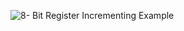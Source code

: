 
![8- Bit Register Incrementing Example](https://github.com/EEPUXProjects/PICBytes/assets/50055478/1e9f3c69-7709-4e81-b969-610db7b05548)
